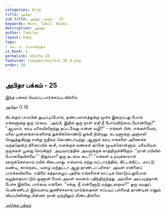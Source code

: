```yaml
---
categories: blog
title: அபிதா
sub_title: அபிதா பக்கம் - 25
keywords: More, Tamil, Books
description: அபிதா
author: Tamilan
layout: Ruby
tags:
- லா. ச. ராமாமிருதம்
is_book: 1
permalink: abitha_28
featured: /images/noolkal_96_6.png
order: 28
---
```

## அபிதா பக்கம் - 25

இந்த பக்கம் மெய்ப்பு பார்க்கப்படவில்லை

அபிதா O 19

கிடக்கும் பாம்பின் துடிப்புப்போல், தண்டவாளத்துக்கு மூச்சு இறைப்பது போல் எங்களுக்கு ஒரு ப்ரமை. 'அம்பி, இதில் ஒரு நாள் ஏறி நீ போய்விடுவை யோன்னோ?" "ஆமாம். கரடி மலையிலிருந்து தப்ப வேறு என்ன வழி?” - எங்கள் பின், எங்கள்மேல், மலை முன்னங்கால்களைத் துக்கிக்கொண்டு ஓங்கி நின்றது. கடவுளுக்கு அஞ்சலி செலுத்துகிறது என்று ஐதீகம் கொண்டாடிற்று. ஆனால் கரடி எங்களை அணைக்க வந்ததென்ற நினைப்பில் கூசி, எனக்குக் கண்கள் தானே மூடிக்கொள்ளும். மலைமேல் குருக்கள் பூஜை செய்கிறார். அடிவாரத்தில் அவருக்குக் காத்திருக்கிறோம். "நான் ரயிலில் போனதேயில்லை.” 'நிஜம்மா? ஒரு தடவை கூட?” "எங்கள் உறவுக்காராள் ஊருக்கெல்லாம் ரயில் கிடையாது. எல்லாம் சுற்று வட்டாரத்தில், கிட்டக்கிட்ட. மாட்டு வண்டி, கால்நடை, மழை வந்துட்டா ஆறு தாண்டப் பரிசல்- அவள் என்னைப் பார்க்கவில்லை. எதிரே கத்தாழைப் புதரில் எங்களைக் காட்டிக் கொடுப்பதுபோல் கழுத்தையாட்டும் ஒணான் மேல் அவள் கவனம் பதிந்திருந்தது. அவளே அப்படித்தான். பேச்சு இங்கே, பார்வை எங்கோ. "சக்கு, நீ என்னோடு வந்துடறையா?” ஒரு வயதுப் பெண்ணிடம் இவ்வளவு துணிச்சலாக வார்த்தைகள் எப்படிப் பல்லைத் தாண்டின எனும் வியப்பினின்று பின்னர் நான் முற்றிலும் மீண்டதில்லை.

[அடுத்த பக்கம்](abitha_29)